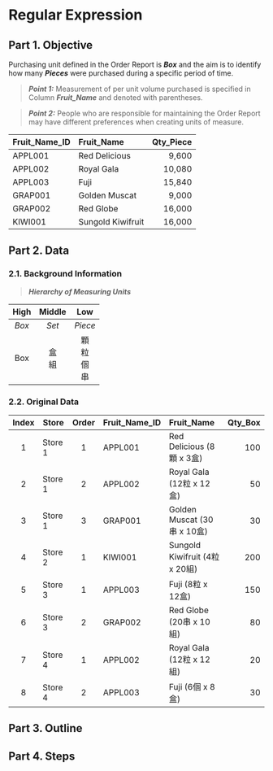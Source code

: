 # Regular Expression
## Part 1. Objective
Purchasing unit defined in the Order Report is ***Box*** and the aim is to identify how many ***Pieces*** were purchased during a specific period of time.
> **_Point 1:_** Measurement of per unit volume purchased is specified in Column ***Fruit_Name*** and denoted with parentheses.

> **_Point 2:_** People who are responsible for maintaining the Order Report may have different preferences when creating units of measure. 

| Fruit_Name_ID | Fruit_Name        | Qty_Piece |
| :---          | :---              | ---:      |
| APPL001	      | Red Delicious     |	9,600     |
| APPL002	      | Royal Gala	      | 10,080    |
| APPL003	      | Fuji	            | 15,840    |
| GRAP001	      | Golden Muscat	    | 9,000     |
| GRAP002	      | Red Globe         |	16,000    |
| KIWI001	      | Sungold Kiwifruit |	16,000    |


## Part 2. Data
### 2.1. Background Information
> ***Hierarchy of Measuring Units***

| High  | Middle   | Low |
| :---: | :---:  | :---: |
| *Box* | *Set* | *Piece* |
| Box   | 盒<br>組 | 顆<br>粒<br>個<br>串 |

### 2.2. Original Data
| Index  | Store   | Order | Fruit_Name_ID | Fruit_Name                     | Qty_Box |  
| :---:  | ---     | :---: | :---          | :---                           | ---:    | 
|      1 | Store 1 |     1 | APPL001       | Red Delicious (8顆 x 3盒)      |  100    | 
|      2 | Store 1 |     2 | APPL002       | Royal Gala (12粒 x 12盒)       |   50    |  
|      3 | Store 1 |     3 | GRAP001       | Golden Muscat (30串 x 10盒)    |   30    |  
|      4 | Store 2 |     1 | KIWI001       | Sungold Kiwifruit (4粒 x 20組) |  200    |  
|      5 | Store 3 |     1 | APPL003       | Fuji (8粒 x 12盒)              |  150    | 
|      6 | Store 3 |     2 | GRAP002       | Red Globe (20串 x 10組)        |   80    |  
|      7 | Store 4 |     1 | APPL002       | Royal Gala (12粒 x 12組)       |   20    |  
|      8 | Store 4 |     2 | APPL003       | Fuji (6個 x 8盒)               |   30    | 
## Part 3. Outline
## Part 4. Steps
